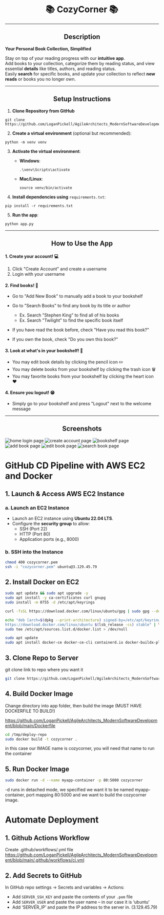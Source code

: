 # <h1 align="center">📚 CozyCorner 📚</h1>

---

## <h2 align="center"> Description </h2>

**Your Personal Book Collection, Simplified**

Stay on top of your reading progress with our **intuitive app**.  
Add books to your collection, categorize them by reading status, and view essential **details** like titles, authors,
and reading status.  
Easily **search** for specific books, and update your collection to reflect **new reads** or books you no longer own.

---

## <h2 align="center"> Setup Instructions </h2>

1. **Clone Repository from GitHub**

```
git clone https://github.com/LoganPickell/AgileArchitects_ModernSoftwareDevelopment.git
```

2. **Create a virtual environment** (optional but recommended):

```
python -m venv venv
```

3. **Activate the virtual environment**:
    - **Windows**:
      ```
      .\venv\Scripts\activate
      ```
    - **Mac/Linux**:
      ```
      source venv/bin/activate
      ```

4. **Install dependencies using** `requirements.txt`:

```
pip install -r requirements.txt
```

5. **Run the app**:

```
python app.py
```

---

## <h2 align="center"> How to Use the App </h2>

#### 1. Create your account! 💻
1. Click "Create Account" and create a username
2. Login with your username

#### 2. Find books! 📖
* Go to "Add New Book" to manually add a book to your bookshelf
* Go to "Search Books" to find any book by its title or author

    * Ex. Search "Stephen King" to find all of his books
    * Ex. Search "Twilight" to find the specific book itself
* If you have read the book before, check "Have you read this book?"
* If you own the book, check "Do you own this book?"
#### 3. Look at what's in your bookshelf! 👀
* You may edit book details by clicking the pencil icon ✏️
* You may delete books from your bookshelf by clicking the trash icon 🗑️
* You may favorite books from your bookshelf by clicking the heart icon ❤️
#### 4. Ensure you logout! 😁
* Simply go to your bookshelf and press "Logout" next to the welcome message

---

## <h2 align="center"> Screenshots </h2>

![home login page](screenshots/Home.jpeg)
![create account page](screenshots/CreateAccount.jpeg)
![bookshelf page](screenshots/myBookShelf.jpeg)
![add book page](screenshots/addBook.jpeg)
![edit book page](screenshots/Editbook.jpeg)
![search book page](screenshots/searchbook.jpeg)





# GitHub CD Pipeline with AWS EC2 and Docker

## 1. Launch & Access AWS EC2 Instance

### a. Launch an EC2 Instance
- Launch an EC2 instance using **Ubuntu 22.04 LTS**.
- Configure the **security group** to allow:
  - SSH (Port 22)
  - HTTP (Port 80)
  - Application ports (e.g., 8000)

### b. SSH into the Instance
```bash
chmod 400 cozycorner.pem
ssh -i "cozycorner.pem" ubuntu@3.129.45.79
```
## 2. Install Docker on EC2
```bash
sudo apt update && sudo apt upgrade -y
sudo apt install -y ca-certificates curl gnupg
sudo install -m 0755 -d /etc/apt/keyrings

curl -fsSL https://download.docker.com/linux/ubuntu/gpg | sudo gpg --dearmor -o /etc/apt/keyrings/docker.gpg

echo "deb [arch=$(dpkg --print-architecture) signed-by=/etc/apt/keyrings/docker.gpg] \
https://download.docker.com/linux/ubuntu $(lsb_release -cs) stable" | \
sudo tee /etc/apt/sources.list.d/docker.list > /dev/null

sudo apt update
sudo apt install docker-ce docker-ce-cli containerd.io docker-buildx-plugin docker-compose-plugin -y
```

## 3. Clone Repo to Server
git clone   link to repo     where you want it

``` bash
git clone https://github.com/LoganPickell/AgileArchitects_ModernSoftwareDevelopment.git /tmp/deploy-repo
```
## 4. Build Docker Image
Change directory into app folder, then build the image (MUST HAVE 
DOCKERFILE TO BUILD!)

https://github.com/LoganPickell/AgileArchitects_ModernSoftwareDevelopment/blob/main/Dockerfile

```bash
cd /tmp/deploy-repo
sudo docker build -t cozycorner .
```
in this case our IMAGE name is cozycorner, you will need that name to run 
the container

## 5. Run Docker Image
```bash
sudo docker run -d --name myapp-container -p 80:5000 cozycorner
```
-d runs in detached mode, we specified we want it to be named myapp-
container, port mapping 80:5000 and we want to build the cozycorner 
image.

# Automate Deployment
## 1. Github Actions Workflow
Create .github/workflows/.yml file
https://github.com/LoganPickell/AgileArchitects_ModernSoftwareDevelopment/blob/main/.github/workflows/ci.yml

## 2. Add Secrets to GitHub
In GitHub repo settings → Secrets and variables → Actions:
- Add `SERVER_SSH_KEY` and paste the contents of your `.pem` file
- Add `SERVER_USER` and paste the user name – in our case it is ‘ubuntu’
- Add ‘SERVER_IP’ and paste the IP address to the server in. (3.129.45.79)




